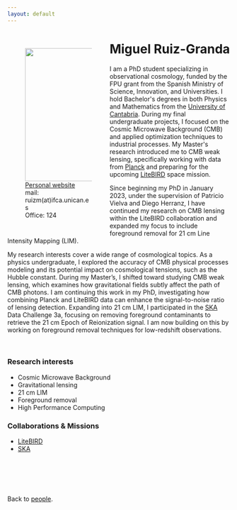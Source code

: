 ```yaml
---
layout: default
---
```




<p style="float: left; width: 30%; margin:40px"><img src="{{site.url}}/assets/imgs/People/name.jpg" style="width:224px;height:300px;"> <a href="https://">Personal website</a> <br> mail: ruizm(at)ifca.unican.es <br> Office: 124</p>

# Miguel Ruiz-Granda

I am a PhD student specializing in observational cosmology, funded by the FPU grant from the Spanish Ministry of Science, Innovation, and Universities. I hold Bachelor's degrees in both Physics and Mathematics from the [University of Cantabria](https://web.unican.es/). During my final undergraduate projects, I focused on the Cosmic Microwave Background (CMB) and applied optimization techniques to industrial processes. My Master's research introduced me to CMB weak lensing, specifically working with data from [Planck](https://www.cosmos.esa.int/web/planck) and preparing for the upcoming [LiteBIRD](https://www.isas.jaxa.jp/en/missions/spacecraft/future/litebird.html) space mission. 

Since beginning my PhD in January 2023, under the supervision of Patricio Vielva and Diego Herranz, I have continued my research on CMB lensing within the LiteBIRD collaboration and expanded my focus to include foreground removal for 21 cm Line Intensity Mapping (LIM).

My research interests cover a wide range of cosmological topics. As a physics undergraduate, I explored the accuracy of CMB physical processes modeling and its potential impact on cosmological tensions, such as the Hubble constant. During my Master’s, I shifted toward studying CMB weak lensing, which examines how gravitational fields subtly affect the path of CMB photons. I am continuing this work in my PhD, investigating how combining Planck and LiteBIRD data can enhance the signal-to-noise ratio of lensing detection. Expanding into 21 cm LIM, I participated in the [SKA](https://www.skao.int/en) Data Challenge 3a, focusing on removing foreground contaminants to retrieve the 21 cm Epoch of Reionization signal. I am now building on this by working on foreground removal techniques for low-redshift observations.

<br>


### Research interests

- Cosmic Microwave Background
- Gravitational lensing
- 21 cm LIM
- Foreground removal
- High Performance Computing

### Collaborations & Missions

- [LiteBIRD](https://www.isas.jaxa.jp/en/missions/spacecraft/future/litebird.html)
- [SKA](https://www.skao.int/en)


<br>
<br>
<br>
<br>

Back to [people]({{site.url}}/people).